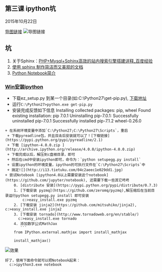 ## 第三课 ipython坑

2015年10月22日


[导图链接](http://i13.tietuku.com/d1eafc655950279e.png)
![导图链接](http://i13.tietuku.com/d1eafc655950279e.png)

## 坑

1.  关于Sphinx：[PHP+Mysql+Sphinx高效的站内搜索引擎搭建详释_百度经验](http://jingyan.baidu.com/article/95c9d20d9a7176ec4e756119.html)
2. [使用 sphinx 制作简洁而又美观的文档](http://www.ibm.com/developerworks/cn/opensource/os-sphinx-documentation/)
3. [Python Notebook简介](http://www.cnblogs.com/cbscan/p/3545084.html)

### [Win安装ipython](http://jingyan.baidu.com/article/8cdccae9698758315413cdfe.html)
+ 下载ez_setup.py 到某一个目录(如:C:\Python27\get-pip.py),  [下载地址](http://www.pip-installer.org/en/latest/installing.html#install-or-upgrade-setuptools  )
+ 运行`C:\Python27>python.exe get-pip.py`
+ 安装完成反馈如下信息
			Installing collected packages: pip, wheel
  			Found existing installation: pip 7.0.1
   			Uninstalling pip-7.0.1:
      		Successfully uninstalled pip-7.0.1
			Successfully installed pip-7.1.2 wheel-0.26.0
```
+ 在系统环境变量中添加`C:\Python27;C:\Python27\Scripts`，重启
 + 下载pyreadline包，并且双击后安装就可以了！[下载链接](https://pypi.python.org/pypi/pyreadline/2.1)
 + 下载 [ipython-4.0.0.zip ](http://archive.ipython.org/release/4.0.0/ipython-4.0.0.zip)
 + 下载完成以后，解压到c盘根目录，即可
 + 然后在cmd中安装ipython即可，命令为：`python setupegg.py install`
 + 设置ipython的环境变量，ipython的可执行文件在`C:\Python27\Scripts`中
 + 搞定![](http://i13.tietuku.com/04c2aeec1e029dd1.jpg)
+ 尝试Notebook [ipython4.0以上需要安装这个notebook](https://github.com/jupyter/notebook), 还需要下载一些其它咚咚
    0. [distribute 安装](https://pypi.python.org/pypi/distribute/0.7.3)
	1. [下载安装 pyzmq](https://github.com/zeromq/pyzmq),解压缩后在当前目录运行python setupegg.py install 即可安装
     	c:>easy_install.exe pyzmq
	2. [下载安装 jinja2](https://github.com/mitsuhiko/jinja2),      c:>easy_install.exe jinja2
    3. [下载安装 tornado](http://www.tornadoweb.org/en/stable/)
      c:>easy_install.exe tornado 
    4. 添加数学公式MathJax
       ```
    from IPython.external.mathjax import install_mathjax
    
	install_mathjax()
```
![效果](http://i13.tietuku.com/c7ff3c73b130f294.jpg)

    好了，使用下面命令就可以把Notebook起来：
      c:>ipython3.exe notebook

```